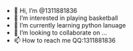 - 👋 Hi, I’m @1311881836
- 👀 I’m interested in playing basketball
- 🌱 I’m currently learning python lanuage
- 💞️ I’m looking to collaborate on ...
- 📫 How to reach me QQ:1311881836

<!---
1311881836/1311881836 is a ✨ special ✨ repository because its `README.md` (this file) appears on your GitHub profile.
You can click the Preview link to take a look at your changes.
--->
